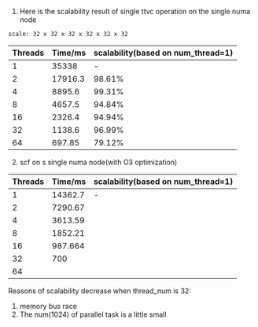 1. Here is the scalability result of single ttvc operation on the single numa node
```
scale: 32 x 32 x 32 x 32 x 32 x 32
```
| Threads    | Time/ms | scalability(based on num_thread=1)|
| -------- | ------- | --------------|
| 1 | 35338  | - |
| 2 | 17916.3 | 98.61%|
| 4 | 8895.6 | 99.31% |
| 8 | 4657.5 | 94.84%|
| 16 | 2326.4 | 94.94%|
| 32 | 1138.6  | 96.99% |
| 64 | 697.85 | 79.12%|

2. scf on s single numa node(with O3 optimization)

| Threads    | Time/ms | scalability(based on num_thread=1)|
| -------- | ------- | --------------|
| 1 | 14362.7 | - |
| 2 | 7290.67 |  |
| 4 | 3613.59  |  |
| 8 | 1852.21  |  |
| 16 | 987.664 |  |
| 32 | 700 |   |
| 64 |  | |

Reasons of scalability decrease when thread_num is 32:
1. memory bus race
2. The num(1024) of parallel task is a little small

